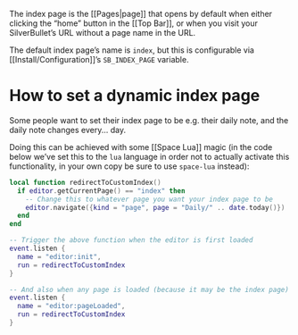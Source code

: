 The index page is the [[Pages|page]] that opens by default when either clicking the “home” button in the [[Top Bar]], or when you visit your SilverBullet’s URL without a page name in the URL.

The default index page’s name is `index`, but this is configurable via [[Install/Configuration]]’s `SB_INDEX_PAGE` variable.

# How to set a dynamic index page
Some people want to set their index page to be e.g. their daily note, and the daily note changes every... day. 

Doing this can be achieved with some [[Space Lua]] magic (in the code below we’ve set this to the `lua` language in order not to actually activate this functionality, in your own copy be sure to use `space-lua` instead):

```lua
local function redirectToCustomIndex()
  if editor.getCurrentPage() == "index" then
    -- Change this to whatever page you want your index page to be
    editor.navigate({kind = "page", page = "Daily/" .. date.today()})
  end
end

-- Trigger the above function when the editor is first loaded
event.listen {
  name = "editor:init",
  run = redirectToCustomIndex
}

-- And also when any page is loaded (because it may be the index page)
event.listen {
  name = "editor:pageLoaded",
  run = redirectToCustomIndex
}
```